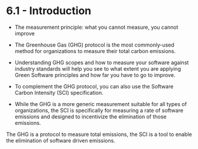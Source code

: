 # 6.1 - Introduction

- The measurement principle: what you cannot measure, you cannot improve

- The Greenhouse Gas (GHG) protocol is the most commonly-used method for organizations to measure their total carbon emissions.
- Understanding GHG scopes and how to measure your software against industry standards will help you see to what extent you are applying Green Software principles and how far you have to go to improve.

- To complement the GHG protocol, you can also use the Software Carbon Intensity (SCI) specification.
- While the GHG is a more generic measurement suitable for all types of organizations, the SCI is specifically for measuring a rate of software emissions and designed to incentivize the elimination of those emissions.

The GHG is a protocol to measure total emissions, the SCI is a tool to enable the elimination of software driven emissions.
